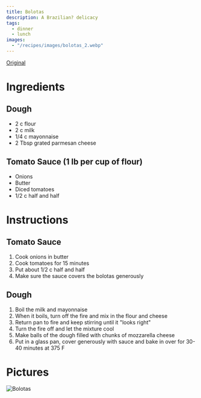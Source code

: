 ```yaml
---
title: Bolotas
description: A Brazilian? delicacy
tags:
  - dinner
  - lunch
images:
  - "/recipes/images/bolotas_2.webp"
---
```


[Original](../images/bolotas.webp)

# Ingredients

## Dough

- 2 c flour
- 2 c milk
- 1/4 c mayonnaise
- 2 Tbsp grated parmesan cheese

## Tomato Sauce (1 lb per cup of flour)

- Onions
- Butter
- Diced tomatoes
- 1/2 c half and half

# Instructions

## Tomato Sauce

1. Cook onions in butter
2. Cook tomatoes for 15 minutes
3. Put about 1/2 c half and half
4. Make sure the sauce covers the bolotas generously

## Dough

1. Boil the milk and mayonnaise
2. When it boils, turn off the fire and mix in the flour and cheese
3. Return pan to fire and keep stirring until it "looks right"
4. Turn the fire off and let the mixture cool
5. Make balls of the dough filled with chunks of mozzarella cheese
6. Put in a glass pan, cover generously with sauce and bake in over for 30-40 minutes at 375 F

# Pictures

![Bolotas](../images/bolotas_2.webp)
